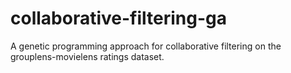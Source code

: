 # collaborative-filtering-ga

A genetic programming approach for collaborative filtering on the grouplens-movielens ratings dataset.